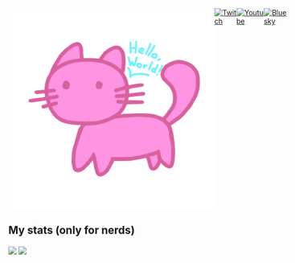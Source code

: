 <div style="display: flex; align-items: flex-start;">
  <img style="margin-left: 10px; width: 400px;" src="./HelloWorld.png" alt="Silly guy :>" />
    <div style="display: flex; flex-direction: row;">
    <a href="https://www.twitch.tv/nichi_hachi" target="_blank">
      <img width="50px" src="https://img.icons8.com/?size=100&id=oRv985gg84Rj&format=png&color=000000" alt="Twitch" />
    </a>
    <a href="https://www.youtube.com/@nichihachi" target="_blank">
      <img width="50px" src="https://img.icons8.com/?size=100&id=19318&format=png&color=000000" alt="Youtube" />
    </a>
    <a href="https://bsky.app/profile/nichihachi.bsky.social" target="_blank">
      <img width="50px" src="https://img.icons8.com/?size=100&id=3ovMFy5JDSWq&format=png&color=000000" alt="Bluesky" />
    </a>
  </div>
</div>


## My stats (only for nerds)
<div>
  <img height=200 align="center" src="https://github-readme-stats.vercel.app/api?username=nichihachi&show_icons=true&theme=transparent" />
  <img height=200 align="center" src="https://github-readme-stats.vercel.app/api/top-langs/?username=nichihachi&layout=compact&langs_count=8&theme=transparent" />
</div>
